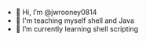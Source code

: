 - 👋 Hi, I’m @jwrooney0814
- 👀 I'm teaching myself shell and Java
- 🌱 I’m currently learning shell scripting        

<!---
jwrooney0814/jwrooney0814 is a ✨ special ✨ repository because its `README.md` (this file) appears on your GitHub profile.
You can click the Preview link to take a look at your changes.
--->
